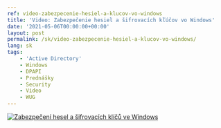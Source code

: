 ```yaml
---
ref: video-zabezpecenie-hesiel-a-klucov-vo-windows
title: 'Video: Zabezpečenie hesiel a šifrovacích kľúčov vo Windows'
date: '2021-05-06T00:00:00+00:00'
layout: post
permalink: /sk/video-zabezpecenie-hesiel-a-klucov-vo-windows/
lang: sk
tags:
    - 'Active Directory'
    - Windows
    - DPAPI
    - Prednášky
    - Security
    - Video
    - WUG
---
```


<!--more-->

[![Zabezpečení hesel a šifrovacích klíčů ve Windows](https://wug.cz/online/akce/GetFile.ashx?PhotoID=3289&ThumbnailSizeName=detail)](https://wug.cz/zaznamy/712-Zabezpeceni-hesel-a-sifrovacich-klicu-ve-Windows)

